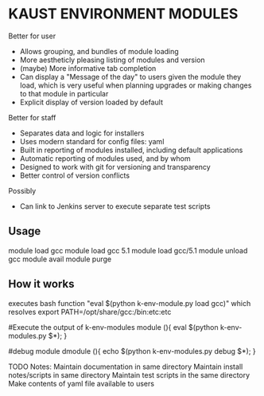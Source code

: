 KAUST ENVIRONMENT MODULES
=========================

Better for user
 * Allows grouping, and bundles of module loading
 * More aestheticly pleasing listing of modules and version
 * (maybe) More informative tab completion
 * Can display a "Message of the day" to users given the module they load, which is very useful when planning upgrades or making changes to that module in particular
 * Explicit display of version loaded by default

Better for staff
 * Separates data and logic for installers
 * Uses modern standard for config files: yaml
 * Built in reporting of modules installed, including default applications
 * Automatic reporting of modules used, and by whom
 * Designed to work with git for versioning and transparency
 * Better control of version conflicts

Possibly
 * Can link to Jenkins server to execute separate test scripts


Usage
-----
module load gcc
module load gcc 5.1
module load gcc/5.1
module unload gcc
module avail
module purge


How it works
------------
executes bash function  "eval $(python k-env-module.py load gcc)"
which resolves
export PATH=/opt/share/gcc:/bin:etc:etc


#Execute the output of k-env-modules
module (){ eval $(python k-env-modules.py $*); }

#debug module
dmodule (){ echo $(python k-env-modules.py debug $*); }




TODO Notes: 
Maintain documentation in same directory
Maintain install notes/scripts in same directory
Maintain test scripts in the same directory
Make contents of yaml file available to users





